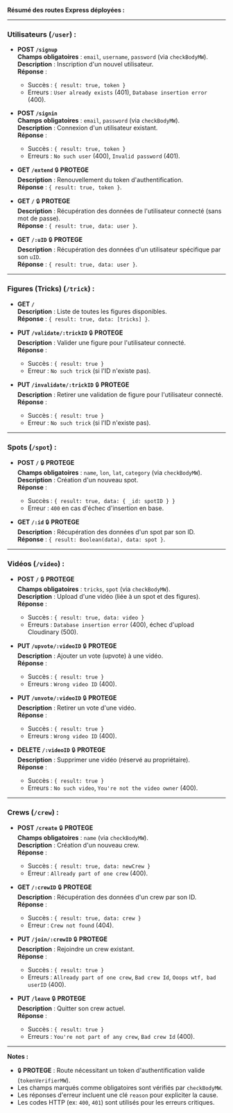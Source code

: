 **Résumé des routes Express déployées :**

---

### **Utilisateurs** (`/user`) :
- **POST `/signup`**  
  **Champs obligatoires** : `email`, `username`, `password` (via `checkBodyMW`).  
  **Description** : Inscription d'un nouvel utilisateur.  
  **Réponse** :  
  - Succès : `{ result: true, token }`  
  - Erreurs : `User already exists` (401), `Database insertion error` (400).

- **POST `/signin`**  
  **Champs obligatoires** : `email`, `password` (via `checkBodyMW`).  
  **Description** : Connexion d'un utilisateur existant.  
  **Réponse** :  
  - Succès : `{ result: true, token }`  
  - Erreurs : `No such user` (400), `Invalid password` (401).

- **GET `/extend`** 🔒 **PROTEGE**  
  **Description** : Renouvellement du token d'authentification.  
  **Réponse** : `{ result: true, token }`.

- **GET `/`** 🔒 **PROTEGE**  
  **Description** : Récupération des données de l'utilisateur connecté (sans mot de passe).  
  **Réponse** : `{ result: true, data: user }`.

- **GET `/:uID`** 🔒 **PROTEGE**  
  **Description** : Récupération des données d'un utilisateur spécifique par son `uID`.  
  **Réponse** : `{ result: true, data: user }`.

---

### **Figures (Tricks)** (`/trick`) :
- **GET `/`**  
  **Description** : Liste de toutes les figures disponibles.  
  **Réponse** : `{ result: true, data: [tricks] }`.

- **PUT `/validate/:trickID`** 🔒 **PROTEGE**  
  **Description** : Valider une figure pour l'utilisateur connecté.  
  **Réponse** :  
  - Succès : `{ result: true }`  
  - Erreur : `No such trick` (si l'ID n'existe pas).

- **PUT `/invalidate/:trickID`** 🔒 **PROTEGE**  
  **Description** : Retirer une validation de figure pour l'utilisateur connecté.  
  **Réponse** :  
  - Succès : `{ result: true }`  
  - Erreur : `No such trick` (si l'ID n'existe pas).

---

### **Spots** (`/spot`) :
- **POST `/`** 🔒 **PROTEGE**  
  **Champs obligatoires** : `name`, `lon`, `lat`, `category` (via `checkBodyMW`).  
  **Description** : Création d'un nouveau spot.  
  **Réponse** :  
  - Succès : `{ result: true, data: { _id: spotID } }`  
  - Erreur : `400` en cas d'échec d'insertion en base.

- **GET `/:id`** 🔒 **PROTEGE**  
  **Description** : Récupération des données d'un spot par son ID.  
  **Réponse** : `{ result: Boolean(data), data: spot }`.

---

### **Vidéos** (`/video`) :
- **POST `/`** 🔒 **PROTEGE**  
  **Champs obligatoires** : `tricks`, `spot` (via `checkBodyMW`).  
  **Description** : Upload d'une vidéo (liée à un spot et des figures).  
  **Réponse** :  
  - Succès : `{ result: true, data: video }`  
  - Erreurs : `Database insertion error` (400), échec d'upload Cloudinary (500).

- **PUT `/upvote/:videoID`** 🔒 **PROTEGE**  
  **Description** : Ajouter un vote (upvote) à une vidéo.  
  **Réponse** :  
  - Succès : `{ result: true }`  
  - Erreurs : `Wrong video ID` (400).

- **PUT `/unvote/:videoID`** 🔒 **PROTEGE**  
  **Description** : Retirer un vote d'une vidéo.  
  **Réponse** :  
  - Succès : `{ result: true }`  
  - Erreurs : `Wrong video ID` (400).

- **DELETE `/:videoID`** 🔒 **PROTEGE**  
  **Description** : Supprimer une vidéo (réservé au propriétaire).  
  **Réponse** :  
  - Succès : `{ result: true }`  
  - Erreurs : `No such video`, `You're not the video owner` (400).

---

### **Crews** (`/crew`) :
- **POST `/create`** 🔒 **PROTEGE**  
  **Champs obligatoires** : `name` (via `checkBodyMW`).  
  **Description** : Création d'un nouveau crew.  
  **Réponse** :  
  - Succès : `{ result: true, data: newCrew }`  
  - Erreur : `Allready part of one crew` (400).

- **GET `/:crewID`** 🔒 **PROTEGE**  
  **Description** : Récupération des données d'un crew par son ID.  
  **Réponse** :  
  - Succès : `{ result: true, data: crew }`  
  - Erreur : `Crew not found` (404).

- **PUT `/join/:crewID`** 🔒 **PROTEGE**  
  **Description** : Rejoindre un crew existant.  
  **Réponse** :  
  - Succès : `{ result: true }`  
  - Erreurs : `Allready part of one crew`, `Bad crew Id`, `Ooops wtf, bad userID` (400).

- **PUT `/leave`** 🔒 **PROTEGE**  
  **Description** : Quitter son crew actuel.  
  **Réponse** :  
  - Succès : `{ result: true }`  
  - Erreurs : `You're not part of any crew`, `Bad crew Id` (400).

---

**Notes :**  
- 🔒 **PROTEGE** : Route nécessitant un token d'authentification valide (`tokenVerifierMW`).  
- Les champs marqués comme obligatoires sont vérifiés par `checkBodyMW`.  
- Les réponses d'erreur incluent une clé `reason` pour expliciter la cause.  
- Les codes HTTP (ex: `400`, `401`) sont utilisés pour les erreurs critiques.
